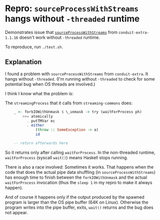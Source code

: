 # Repro: `sourceProcessWithStreams` hangs without `-threaded` runtime

Demonstrates issue that [`sourceProcessWithStreams`](https://www.stackage.org/haddock/lts-8.20/conduit-extra-1.1.16/src/Data.Conduit.Process.html#sourceProcessWithStreams) from `conduit-extra-1.1.16` doesn't work without `-threaded` runtime.

To reproduce, run `./test.sh`.


## Explanation

I found a problem with `sourceProcessWithStreams` from `conduit-extra`.
It hangs without `-threaded`. (I'm running without `-threaded` to check for some potential bug when OS threads are involved.)

I think I know what the problem is:

The `streamingProcess` that it calls from `streaming-commons` does:

```haskell
    _ <- forkIOWithUnmask $ \_unmask -> try (waitForProcess ph)
        >>= atomically
          . putTMVar ec
          . either
              (throw :: SomeException -> a)
              id

    -- return afterwards here
```

So it returns only after calling `waitForProcess`.
In the non-threaded runtime, `waitForProcess` (syscall `wait()`) means Haskell stops running.

There is also a race involved: Sometimes it works.
That happens when the code that does the actual pipe data shuffling (in `sourceProcessWithStreams`) has enough time to finish between the `forkIOWithUnmask` and the actual `waitForProcess` invocation (thus the `sleep 1` in my repro to make it always happen).

And of course it happens only if the output produced by the spawned program is larger than the OS pipe buffer (64K on Linux). Otherwise the program writes into the pipe buffer, exits, `wait()` returns and the bug does not appear.
